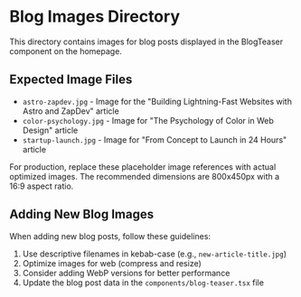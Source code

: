 # Blog Images Directory

This directory contains images for blog posts displayed in the BlogTeaser component on the homepage.

## Expected Image Files

- `astro-zapdev.jpg` - Image for the "Building Lightning-Fast Websites with Astro and ZapDev" article
- `color-psychology.jpg` - Image for "The Psychology of Color in Web Design" article
- `startup-launch.jpg` - Image for "From Concept to Launch in 24 Hours" article

For production, replace these placeholder image references with actual optimized images. The recommended dimensions are 800x450px with a 16:9 aspect ratio.

## Adding New Blog Images

When adding new blog posts, follow these guidelines:

1. Use descriptive filenames in kebab-case (e.g., `new-article-title.jpg`)
2. Optimize images for web (compress and resize)
3. Consider adding WebP versions for better performance
4. Update the blog post data in the `components/blog-teaser.tsx` file 